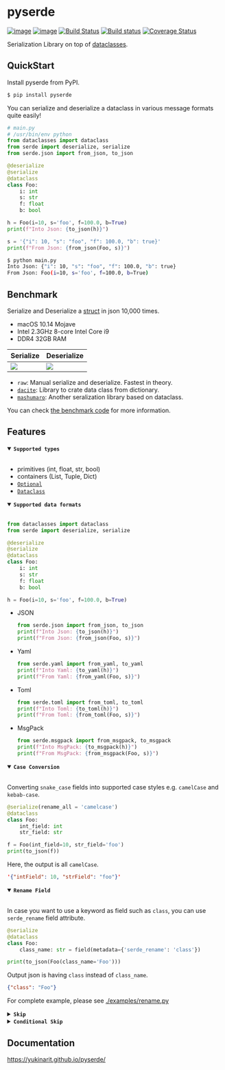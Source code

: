 # pyserde

[![image](https://img.shields.io/pypi/v/pyserde.svg)](https://pypi.org/project/pyserde/)
[![image](https://img.shields.io/pypi/pyversions/pyserde.svg)](https://pypi.org/project/pyserde/)
[![Build Status](https://travis-ci.org/yukinarit/pyserde.svg?branch=master)](https://travis-ci.org/yukinarit/pyserde)
[![Build status](https://ci.appveyor.com/api/projects/status/w4i5x8x9d4sbxhn2?svg=true)](https://ci.appveyor.com/project/yukinarit/pyserde)
[![Coverage Status](https://coveralls.io/repos/github/yukinarit/pyserde/badge.svg?branch=master)](https://coveralls.io/github/yukinarit/pyserde?branch=master)

Serialization Library on top of [dataclasses](https://docs.python.org/3/library/dataclasses.html).

## QuickStart

Install pyserde from PyPI.

```bash
$ pip install pyserde
```

You can serialize and deserialize a dataclass in various message formats quite easily!

```python
# main.py
# /usr/bin/env python
from dataclasses import dataclass
from serde import deserialize, serialize
from serde.json import from_json, to_json

@deserialize
@serialize
@dataclass
class Foo:
    i: int
    s: str
    f: float
    b: bool

h = Foo(i=10, s='foo', f=100.0, b=True)
print(f"Into Json: {to_json(h)}")

s = '{"i": 10, "s": "foo", "f": 100.0, "b": true}'
print(f"From Json: {from_json(Foo, s)}")
```

```bash
$ python main.py
Into Json: {"i": 10, "s": "foo", "f": 100.0, "b": true}
From Json: Foo(i=10, s='foo', f=100.0, b=True)
```

## Benchmark

Serialize and Deserialize a [struct](https://github.com/yukinarit/pyserde/blob/master/bench/dataclasses_class.py#L7-L12) in json 10,000 times.

* macOS 10.14 Mojave
* Intel 2.3GHz 8-core Intel Core i9
* DDR4 32GB RAM

| Serialize | Deserialize |
|-----------|-------------|
| <img src="https://raw.githubusercontent.com/yukinarit/pyserde/master/bench/charts/serialize_small.png"> | <img src="https://raw.githubusercontent.com/yukinarit/pyserde/master/bench/charts/deserialize_small.png"> |

* `raw`: Manual serialize and deserialize. Fastest in theory.
* [`dacite`](https://github.com/konradhalas/dacite): Library to crate data class from dictionary.
* [`mashumaro`](https://github.com/Fatal1ty/mashumaro): Another seralization library based on dataclass.

You can check [the benchmark code](bench/bench.py) for more information.

## Features

<details open><summary><b><code>Supported types</code></b></summary><br />

* primitives (int, float, str, bool)
* containers (List, Tuple, Dict)
* [`Optional`](https://docs.python.org/3/library/typing.html#typing.Optional)
* [`Dataclass`](https://docs.python.org/3/library/dataclasses.html)

</details>

<details open><summary><b><code>Supported data formats</code></b></summary><br />

```python
from dataclasses import dataclass
from serde import deserialize, serialize

@deserialize
@serialize
@dataclass
class Foo:
    i: int
    s: str
    f: float
    b: bool

h = Foo(i=10, s='foo', f=100.0, b=True)
```

* JSON
    ```python
    from serde.json import from_json, to_json
    print(f"Into Json: {to_json(h)}")
    print(f"From Json: {from_json(Foo, s)}")
    ```

* Yaml
    ```python
    from serde.yaml import from_yaml, to_yaml
    print(f"Into Yaml: {to_yaml(h)}")
    print(f"From Yaml: {from_yaml(Foo, s)}")
    ```

* Toml
    ```python
    from serde.toml import from_toml, to_toml
    print(f"Into Toml: {to_toml(h)}")
    print(f"From Toml: {from_toml(Foo, s)}")
    ```

* MsgPack
    ```python
    from serde.msgpack import from_msgpack, to_msgpack
    print(f"Into MsgPack: {to_msgpack(h)}")
    print(f"From MsgPack: {from_msgpack(Foo, s)}")
    ```

</details>

<details open><summary><b><code>Case Conversion</code></b></summary><br />

Converting `snake_case` fields into supported case styles e.g. `camelCase` and `kebab-case`.

```python
@serialize(rename_all = 'camelcase')
@dataclass
class Foo:
    int_field: int
    str_field: str

f = Foo(int_field=10, str_field='foo')
print(to_json(f))
```

Here, the output is all `camelCase`.

```json
'{"intField": 10, "strField": "foo"}'
```
</details>

<details open><summary><b><code>Rename Field</code></b></summary><br />

In case you want to use a keyword as field such as `class`, you can use `serde_rename` field attribute.

```python
@serialize
@dataclass
class Foo:
    class_name: str = field(metadata={'serde_rename': 'class'})

print(to_json(Foo(class_name='Foo')))
```

Output json is having `class` instead of `class_name`.

```json
{"class": "Foo"}
```

For complete example, please see [./examples/rename.py](./examples/rename.py)

</details>

<details><summary><b><code>Skip</code></b></summary><br />

You can skip serialization for a certain field, you can use `serde_skip`.

```python
@serialize
@dataclass
class Resource:
    name: str
    hash: str
    metadata: Dict[str, str] = field(default_factory=dict, metadata={'serde_skip': True})

resources = [
    Resource("Stack Overflow", "hash1"),
    Resource("GitHub", "hash2", metadata={"headquarters": "San Francisco"}) ]
print(to_json(resources))
```

Here, `metadata` is not present in output json.

```json
[{"name": "Stack Overflow", "hash": "hash1"}, {"name": "GitHub", "hash": "hash2"}]
```

For complete example, please see [./examples/skip.py](./examples/skip.py)

</details>

<details><summary><b><code>Conditional Skip</code></b></summary><br />

If you conditionally skip some fields, you can pass function or lambda in `serde_skip_if`.

```python
@serialize
@dataclass
class World:
    player: str
    buddy: str = field(default='', metadata={'serde_skip_if': lambda v: v == 'Pikachu'})

world = World('satoshi', 'Pikachu')
print(to_json(world))

world = World('green', 'Charmander')
print(to_json(world))
```

As you can see below, field is skipped in serialization if `buddy` is "Pikachu".

```json
{"player": "satoshi"}
{"player": "green", "buddy": "Charmander"}
```

For complete example, please see [./examples/skip.py](./examples/skip.py)

</details>

## Documentation

https://yukinarit.github.io/pyserde/

